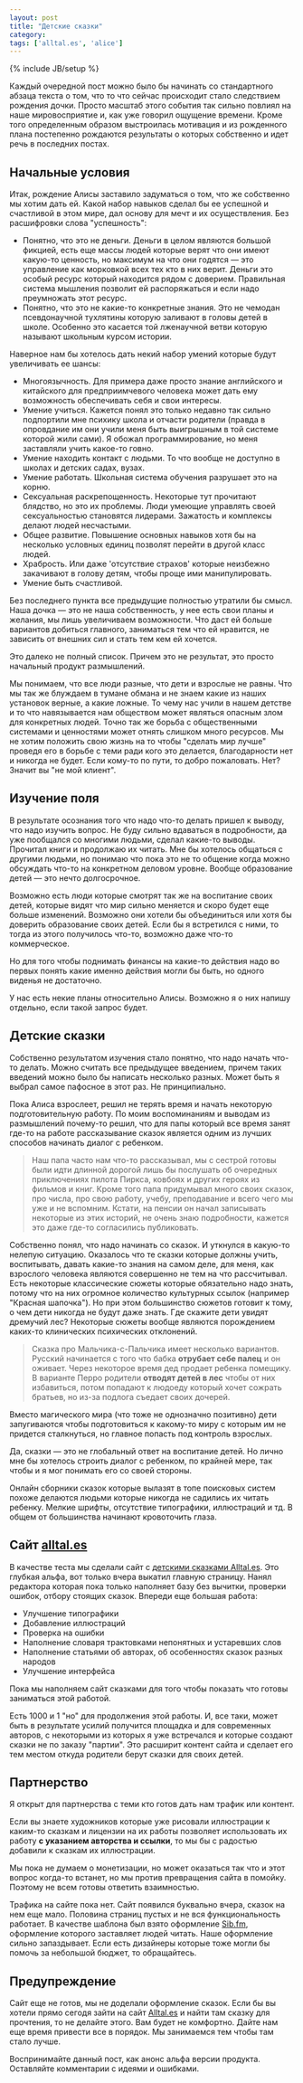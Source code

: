 ```yaml
---
layout: post
title: "Детские сказки"
category: 
tags: ['alltal.es', 'alice']
---
```

{% include JB/setup %}

Каждый очередной пост можно было бы начинать со стандартного абзаца текста о том, что то что сейчас происходит стало следствием рождения дочки. Просто масштаб этого события так сильно повлиял на наше мировосприятие и, как уже говорил ощущение времени. Кроме того определенным образом выстроилась мотивация и из рожденного плана постепенно рождаются результаты о которых собственно и идет речь в последних постах.

## Начальные условия

Итак, рождение Алисы заставило задуматься о том, что же собственно мы хотим дать ей. Какой набор навыков сделал бы ее успешной и счастливой в этом мире, дал основу для мечт и их осуществления. Без расшифровки слова "успешность":

* Понятно, что это не деньги. Деньги в целом являются большой фикцией, есть еще массы людей которые верят что они имеют какую-то ценность, но максимум на что они годятся — это управление как морковкой всех тех кто в них верит. Деньги это особый ресурс который находится рядом с доверием. Правильная система мышления позволит ей распоряжаться и если надо преумножать этот ресурс.
* Понятно, что это не какие-то конкретные знания. Это не чемодан псевдонаучной тухлятины которую заливают в головы детей в школе. Особенно это касается той лженаучной ветви  которую называют школьным курсом истории.

Наверное нам бы хотелось дать некий набор умений которые будут увеличивать ее шансы:

* Многоязычность. Для примера даже просто знание английского и китайского для предприимчевого человека может дать ему возможность обеспечивать себя и свои интересы.
* Умение учиться. Кажется понял это только недавно так сильно подпортили мне психику школа и отчасти родители (правда в опровдание им они учили меня быть выигрышным в той системе которой жили сами). Я обожал программирование, но меня заставляли учить какое-то говно.
* Умение находить контакт с людьми. То что вообще не доступно в школах и детских садах, вузах.
* Умение работать. Школьная система обучения разрушает это на корню.
* Сексуальная раскрепощенность. Некоторые тут прочитают блядство, но это их проблемы. Люди умеющие управлять своей сексуальностью становятся лидерами. Зажатость и комплексы делают людей несчастыми.
* Общее развитие. Повышение основных навыков хотя бы на несколько условных единиц позволят перейти в другой класс людей.
* Храбрость. Или даже 'отсутствие страхов' которые неизбежно закачивают в голову детям, чтобы проще ими манипулировать.
* Умение быть счастливой. 

Без последнего пункта все предыдущие полностью утратили бы смысл. Наша дочка — это не наша собственность, у нее есть свои планы и желания, мы лишь увеличиваем возможности. Что даст ей больше вариантов добиться главного, заниматься тем что ей нравится, не зависить от внешних сил и стать тем кем ей хочется.

Это далеко не полный список. Причем это не результат, это просто начальный продукт размышлений.

Мы понимаем, что все люди разные, что дети и взрослые не равны. Что мы так же блуждаем в тумане обмана и не знаем какие из наших установок верные, а какие ложные. То чему нас учили в нашем детстве и то что навязывается нам обществом может являться опасным злом для конкретных людей. Точно так же борьба с общественными системами и ценностями может отнять слишком много ресурсов. Мы не хотим положить свою жизнь на то чтобы "сделать мир лучше" проведя его в борьбе с теми ради кого это делается, благодарности нет и никогда не будет. Если кому-то по пути, то добро пожаловать. Нет? Значит вы "не мой клиент".

## Изучение поля

В результате осознания того что надо что-то делать пришел к выводу, что надо изучить вопрос. Не буду сильно вдаваться в подробности, да уже пообщался со многими людьми, сделал какие-то выводы. Прочитал книги и продолжаю их читать. Мне бы хотелось общаться с другими людьми, но понимаю что пока это не то общение когда можно обсуждать что-то на конкретном деловом уровне. Вообще образование детей — это нечто долгосрочное. 

Возможно есть люди которые смотрят так же на воспитание своих детей, которые видят что мир сильно меняется и скоро будет еще больше изменений. Возможно они хотели бы объединиться или хотя бы доверить образование своих детей. Если бы я встретился с ними, то тогда из этого получилось что-то, возможно даже что-то коммерческое.

Но для того чтобы поднимать финансы на какие-то действия надо во первых понять какие именно действия могли бы быть, но одного виденья не достаточно. 

У нас есть некие планы относительно Алисы. Возможно я о них напишу отдельно, если такой запрос будет. 

## Детские сказки

Собственно результатом изучения стало понятно, что надо начать что-то делать. Можно считать все предыдущее введением, причем таких введений можно было бы написать несколько разных. Может быть я выбрал самое пафосное в этот раз. Не принципиально.

Пока Алиса взрослеет, решил не терять время и начать некоторую подготовительную работу. По моим воспоминаниям и выводам из размышлений почему-то решил, что для папы который все время занят где-то на работе рассказывание сказок является одним из лучших способов начинать диалог с ребенком. 

> Наш папа часто нам что-то рассказывал, мы с сестрой готовы были идти длинной дорогой лишь бы послушать об очередных приключениях пилота Пиркса, ковбоях и других героях из фильмов и книг. Кроме того папа придумывал много своих сказок, про числа, про свою работу, учебу, преподавание и всего чего мы уже и не вспомним. Кстати, на пенсии он начал записывать некоторые из этих историй, не очень знаю подробности, кажется это даже где-то согласились публиковать.

Собственно понял, что надо начинать со сказок. И уткнулся в какую-то нелепую ситуацию. Оказалось что те сказки которые должны учить, воспитывать, давать какие-то знания на самом деле, для меня, как взрослого человека являются совершенно не тем на что рассчитывал. Есть некоторые классические сюжеты которые обязательно надо знать, потому что на них огромное количество культурных ссылок (например "Красная шапочка"). Но при этом большинство сюжетов готовит к тому, о чем дети никогда не будут даже знать. Где скажите дети увидят дремучий лес? Некоторые сюжеты вообще являются порождением каких-то клинических психических отклонений.

> Сказка про Мальчика-с-Пальчика имеет несколько вариантов. Русский начинается с того что бабка **отрубает себе палец** и он оживает. Через некоторое время дед продает ребенка помещику. В варианте Перро родители **отводят детей в лес** чтобы от них избавиться, потом попадают к людоеду который хочет сожрать братьев, но из-за подлога съедает своих дочерей.

Вместо магического мира (что тоже не однозначно позитивно) дети запугиваются чтобы подготовиться к какому-то миру с которым им не придется сталкнуться, но главное попасть под контроль взрослых. 

Да, сказки — это не глобальный ответ на воспитание детей. Но лично мне бы хотелось строить диалог с ребенком, по крайней мере, так чтобы и я мог понимать его со своей стороны.

Онлайн сборники сказок которые вылазят в топе поисковых систем похоже делаются людьми которые никогда не садились их читать ребенку. Мелкие шрифты, отсутствие типографики, иллюстраций и тд. В общем от большинства начинают кровоточить глаза.

## Сайт [alltal.es](http://www.alltal.es/)

В качестве теста мы сделали сайт с [детскими сказками Alltal.es](http://www.alltal.es/). Это глубкая альфа, вот только вчера выкатил главную страницу. Нанял редактора которая пока только наполняет базу без вычитки, проверки ошибок, отбору стоящих сказок. Впереди еще большая работа:

* Улучшение типографики
* Добавление иллюстраций
* Проверка на ошибки
* Наполнение словаря трактовками непонятных и устаревших слов
* Наполнение статьями об авторах, об особенностях сказок разных народов
* Улучшение интерфейса

Пока мы наполняем сайт сказками для того чтобы показать что готовы заниматься этой работой. 

Есть 1000 и 1 "но" для продолжения этой работы. И, все таки, может быть в результате усилий получится площадка и для современных авторов, с некоторыми из которых я уже встречался и которые создают сказки не по заказу "партии". Это расширит контент сайта и сделает его тем местом откуда родители берут сказки для своих детей. 

## Партнерство

Я открыт для партнерства с теми кто готов дать нам трафик или контент. 

Если вы знаете художников которые уже рисовали иллюстрации к каким-то сказкам и лицензии на их работы позволяет использовать их работу **с указанием авторства и ссылки**, то мы бы с радостью добавили к сказкам их иллюстрации.

Мы пока не думаем о монетизации, но может оказаться так что и этот вопрос когда-то встанет, но мы против превращения сайта в помойку. Поэтому не всем готовы ответить взаимностью. 

Трафика на сайте пока нет. Сайт появился буквально вчера, сказок на нем еще мало. Половина страниц пустых и не вся функциональность работает. В качестве шаблона был взято оформление [Sib.fm](http://sib.fm), оформление которого заставляет людей читать. Наше оформление сильно запаздывает. Если есть дизайнеры которые тоже могли бы помочь за небольшой бюджет, то обращайтесь.

## Предупреждение

Сайт еще не готов, мы не доделали оформление сказок. Если бы вы хотели прямо сегодя зайти на сайт [Alltal.es](http://www.alltal.es/) и найти там сказку для прочтения, то не делайте этого. Вам будет не комфортно. Дайте нам еще время привести все в порядок. Мы занимаемся тем чтобы там стало лучше.

Воспринимайте данный пост, как анонс альфа версии продукта. Оставляйте комментарии с идеями и ошибками.
